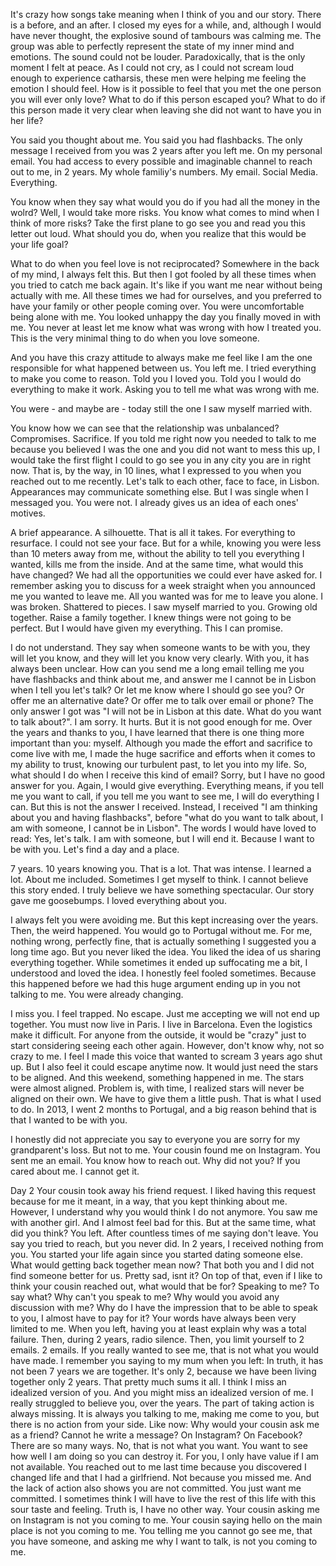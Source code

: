 
It's crazy how songs take meaning when I think of you and our story. 
There is a before, and an after. 
I closed my eyes for a while, and, although I would have never thought, the explosive sound of tambours was calming me. The group was able to perfectly represent the state of my inner mind and emotions. The sound could not be louder. Paradoxically, that is the only moment I felt at peace. As I could not cry, as I could not scream loud enough to experience catharsis, these men were helping me feeling the emotion I should feel. 
How is it possible to feel that you met the one person you will ever only love? What to do if this person escaped you? What to do if this person made it very clear when leaving she did not want to have you in her life? 

You said you thought about me. You said you had flashbacks. The only message I received from you was 2 years after you left me. On my personal email. You had access to every possible and imaginable channel to reach out to me, in 2 years. My whole familiy's numbers. My email. Social Media. Everything. 

You know when they say what would you do if you had all the money in the wolrd? Well, I would take more risks. You know what comes to mind when I think of more risks? Take the first plane to go see you and read you this letter out loud. What should you do, when you realize that this would be your life goal? 

What to do when you feel love is not reciprocated? Somewhere in the back of my mind, I always felt this. But then I got fooled by all these times when you tried to catch me back again. It's like if you want me near without being actually with me. All these times we had for ourselves, and you preferred to have your family or other people coming over. You were uncomfortable being alone with me. You looked unhappy the day you finally moved in with me. You never at least let me know what was wrong with how I treated you. This is the very minimal thing to do when you love someone. 

And you have this crazy attitude to always make me feel like I am the one responsible for what happened between us. You left me. I tried everything to make you come to reason. Told you I loved you. Told you I would do everything to make it work. Asking you to tell me what was wrong with me. 

You were - and maybe are - today still the one I saw myself married with. 

You know how we can see that the relationship was unbalanced? Compromises. Sacrifice. If you told me right now you needed to talk to me  because you believed I was the one and you did not want to mess this up, I would take the first flight I could to go see you in any city you are in right now. That is, by the way, in 10 lines, what I expressed to you when you reached out to me recently. Let's talk to each other, face to face, in Lisbon. Appearances may communicate something else. But I was single when I messaged you. You were not. I already gives us an idea of each ones' motives. 


A brief appearance. A silhouette. That is all it takes. For everything to resurface. I could not see your face. But for a while, knowing you were less than 10 meters away from me, without the ability to tell you everything I wanted, kills me from the inside. And at the same time, what would this have changed? We had all the opportunities we could ever have asked for. I remember asking you to discuss for a week straight when you announced me you wanted to leave me. All you wanted was for me to leave you alone. I was broken. Shattered to pieces. I saw myself married to you. Growing old together. Raise a family together. I knew things were not going to be perfect. But I would have given my everything. This I can promise. 

I do not understand. They say when someone wants to be with you, they will let you know, and they will let you know very clearly. With you, it has always been unclear. How can you send me a long email telling me you have flashbacks and think about me, and answer me I cannot be in Lisbon when I tell you let's talk? Or let me know where I should go see you? Or offer me an alternative date? Or offer me to talk over email or phone? The only answer I got was "I will not be in Lisbon at this date. What do you want to talk about?". I am sorry. It hurts. But it is not good enough for me. Over the years and thanks to you, I have learned that there is one thing more important than you: myself. Although you made the effort and sacrifice to come live with me, I made the huge sacrifice and efforts when it comes to my ability to trust, knowing our turbulent past, to let you into my life. So, what should I do when I receive this kind of email? Sorry, but I have no good answer for you. Again, I would give everything. Everything means, if you tell me you want to call, if you tell me you want to see me, I will do everything I can. But this is not the answer I received. Instead, I received "I am thinking about you and having flashbacks", before "what do you want to talk about, I am with someone, I cannot be in Lisbon". The words I would have loved to read: Yes, let's talk. I am with someone, but I will end it. Because I want to be with you. Let's find a day and a place. 

7 years. 10 years knowing you. That is a lot. That was intense. I learned a lot. About me included. Sometimes I get myself to think. I cannot believe this story ended. I truly believe we have something spectacular. Our story gave me goosebumps. I loved everything about you. 

I always felt you were avoiding me. But this kept increasing over the years. Then, the weird happened. You would go to Portugal without me. For me, nothing wrong, perfectly fine, that is actually something I suggested you a long time ago. But you never liked the idea. You liked the idea of us sharing everything together. While sometimes it ended up suffocating me a bit, I understood and loved the idea. I honestly feel fooled sometimes. Because this happened before we had this huge argument ending up in you not talking to me. You were already changing. 

I miss you. I feel trapped. No escape. Just me accepting we will not end up together. You must now live in Paris. I live in Barcelona. Even the logistics make it difficult. For anyone from the outside, it would be "crazy" just to start considering seeing each other again. However, don't know why, not so crazy to me. I feel I made this voice that wanted to scream 3 years ago shut up. But I also feel it could escape anytime now. It would just need the stars to be aligned. And this weekend, something happened in me. The stars were almost aligned. Problem is, with time, I realized stars will never be aligned on their own. We have to give them a little push. That is what I used to do. In 2013, I went 2 months to Portugal, and a big reason behind that is that I wanted to be with you. 

I honestly did not appreciate you say to everyone you are sorry for my grandparent's loss. But not to me. Your cousin found me on Instagram. You sent me an email. You know how to reach out. Why did not you? If you cared about me. I cannot get it. 


Day 2
Your cousin took away his friend request. I liked having this request because for me it meant, in a way, that you kept thinking about me. However, I understand why you would think I do not anymore. You saw me with another girl. And I almost feel bad for this. But at the same time, what did you think? You left. After countless times of me saying don't leave. You say you tried to reach, but you never did. In 2 years, I received nothing from you. You started your life again since you started dating someone else. What would getting back together mean now? That both you and I did not find someone better for us. Pretty sad, isnt it? On top of that, even if I like to think your cousin reached out, what would that be for? Speaking to me? To say what? Why can't you speak to me? Why would you avoid any discussion with me? Why do I have the impression that to be able to speak to you, I almost have to pay for it? Your words have always been very limited to me. When you left, having you at least explain why was a total failure. Then, during 2 years, radio silence. Then, you limit yourself to 2 emails. 2 emails. If you really wanted to see me, that is not what you would have made. 
I remember you saying to my mum when you left: In truth, it has not been 7 years we are together. It's only 2, because we have been living together only 2 years. That pretty much sums it all. I think I miss an idealized version of you. And you might miss an idealized version of me. I really struggled to believe you, over the years. The part of taking action is always missing. It is always you talking to me, making me come to you, but there is no action from your side. Like now: Why would your cousin ask me as a friend? Cannot he write a message? On Instagram? On Facebook? There are so many ways. No, that is not what you want. You want to see how well I am doing so you can destroy it. For you, I only have value if I am not available. You reached out to me last time because you discovered I changed life and that I had a girlfriend. Not because you missed me. And the lack of action also shows you are not committed. You just want me committed. I sometimes think I will have to live the rest of this life with this sour taste and feeling. Truth is, I have no other way. Your cousin asking me on Instagram is not you coming to me. Your cousin saying hello on the main place is not you coming to me. You telling me you cannot go see me, that you have someone, and asking me why I want to talk, is not you coming to me. 























